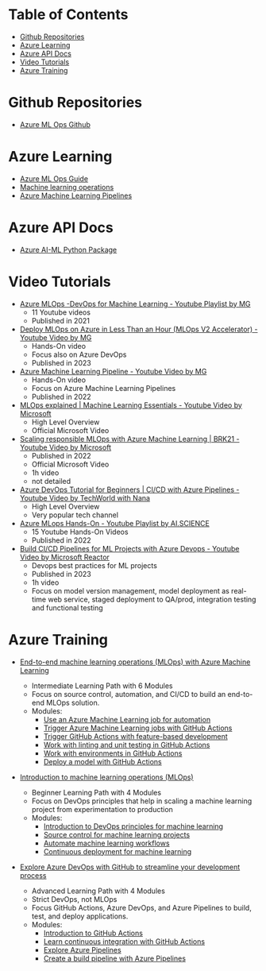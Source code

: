 # Table of Contents
- [Github Repositories](#github-repositories)
- [Azure Learning](#azure-learning)
- [Azure API Docs](#azure-api-docs)
- [Video Tutorials](#video-tutorials)
- [Azure Training](#azure-training)

# Github Repositories

* [Azure ML Ops Github](https://github.com/azure/mlops-v2)

# Azure Learning
* [Azure ML Ops Guide](https://learn.microsoft.com/en-us/azure/architecture/ai-ml/guide/machine-learning-operations-v2)
* [Machine learning operations](https://learn.microsoft.com/en-us/azure/cloud-adoption-framework/ready/azure-best-practices/ai-machine-learning-mlops)
* [Azure Machine Learning Pipelines](https://learn.microsoft.com/en-us/azure/machine-learning/concept-ml-pipelines?view=azureml-api-2)

# Azure API Docs

* [Azure AI-ML Python Package](https://learn.microsoft.com/en-us/python/api/azure-ai-ml/azure.ai.ml?view=azure-python)

# Video Tutorials

* [Azure MLOps -DevOps for Machine Learning - Youtube Playlist by MG](https://www.youtube.com/watch?v=-QxwB7PoSdA&list=PLiQS6N-W1p3m9squzZ2cPgGdH5SBhjY6f&pp=iAQB)
    * 11 Youtube videos
    * Published in 2021
* [Deploy MLOps on Azure in Less Than an Hour (MLOps V2 Accelerator) - Youtube Video by MG](https://www.youtube.com/watch?v=5yPDkWCMmtk)
    * Hands-On video
    * Focus also on Azure DevOps
    * Published in 2023
* [Azure Machine Learning Pipeline - Youtube Video by MG](https://www.youtube.com/watch?v=SB55n27hFSo)
    * Hands-On video
    * Focus on Azure Machine Learning Pipelines
    * Published in 2022
* [MLOps explained | Machine Learning Essentials - Youtube Video by Microsoft](https://www.youtube.com/watch?v=ZVWg18AXXuE)
    * High Level Overview
    * Official Microsoft Video
* [Scaling responsible MLOps with Azure Machine Learning | BRK21 - Youtube Video by Microsoft](https://www.youtube.com/watch?v=F2b-N2Fgs9U)
    * Published in 2022
    * Official Microsoft Video
    * 1h video
    * not detailed
* [Azure DevOps Tutorial for Beginners | CI/CD with Azure Pipelines - Youtube Video by TechWorld with Nana](https://www.youtube.com/watch?v=4BibQ69MD8c)
    * High Level Overview
    * Very popular tech channel
* [Azure MLops Hands-On - Youtube Playlist by AI.SCIENCE](https://www.youtube.com/watch?v=sPMKDx9y_6Q&list=PLB1nTQo4_y6sMCAjWpAfEfXjC_t-7LeUm&index=1)
    * 15 Youtube Hands-On Videos
    * Published in 2022
* [Build CI/CD Pipelines for ML Projects with Azure Devops - Youtube Video by Microsoft Reactor](https://www.youtube.com/watch?v=xbgMqCuWgzs)
    * Devops best practices for ML projects
    * Published in 2023
    * 1h video
    * Focus on model version management, model deployment as real-time web service, staged deployment to QA/prod, integration testing and functional testing

# Azure Training

* [End-to-end machine learning operations (MLOps) with Azure Machine Learning](https://learn.microsoft.com/en-us/training/paths/build-first-machine-operations-workflow/)
    * Intermediate Learning Path with 6 Modules
    * Focus on source control, automation, and CI/CD to build an end-to-end MLOps solution.
    * Modules:
        * [Use an Azure Machine Learning job for automation](https://learn.microsoft.com/en-us/training/modules/use-azure-machine-learn-job-for-automation/)
        * [Trigger Azure Machine Learning jobs with GitHub Actions](https://learn.microsoft.com/en-us/training/modules/trigger-azure-machine-learn-jobs-github-actions/)
        * [Trigger GitHub Actions with feature-based development](https://learn.microsoft.com/en-us/training/modules/trigger-github-actions-trunk-based-development/)
        * [Work with linting and unit testing in GitHub Actions](https://learn.microsoft.com/en-us/training/modules/work-linting-unit-test-github-actions/)
        * [Work with environments in GitHub Actions](https://learn.microsoft.com/en-us/training/modules/work-environments-github-actions/)
        * [Deploy a model with GitHub Actions](https://learn.microsoft.com/en-us/training/modules/deploy-model-github-actions/)     
* [Introduction to machine learning operations (MLOps)](https://learn.microsoft.com/en-us/training/paths/introduction-machine-learn-operations/)
    * Beginner Learning Path with 4 Modules
    * Focus on DevOps principles that help in scaling a machine learning project from experimentation to production
    * Modules:
        * [Introduction to DevOps principles for machine learning](https://learn.microsoft.com/en-us/training/modules/introduction-development-operations-principles-for-machine-learn/)
        * [Source control for machine learning projects](https://learn.microsoft.com/en-us/training/modules/source-control-for-machine-learning-projects/)
        * [Automate machine learning workflows](https://learn.microsoft.com/en-us/training/modules/automate-machine-learning-workflows/)
        * [Continuous deployment for machine learning](https://learn.microsoft.com/en-us/training/modules/continuous-deployment-for-machine-learning/)

* [Explore Azure DevOps with GitHub to streamline your development process](https://learn.microsoft.com/en-us/training/paths/explore-azure-devops-with-github/)
    * Advanced Learning Path with 4 Modules
    * Strict DevOps, not MLOps
    * Focus GitHub Actions, Azure DevOps, and Azure Pipelines to build, test, and deploy applications.
    * Modules:
        * [Introduction to GitHub Actions](https://learn.microsoft.com/en-us/training/modules/introduction-to-github-actions/)
        * [Learn continuous integration with GitHub Actions](https://learn.microsoft.com/en-us/training/modules/learn-continuous-integration-github-actions/)
        * [Explore Azure Pipelines](https://learn.microsoft.com/en-us/training/modules/explore-azure-pipelines/)
        * [Create a build pipeline with Azure Pipelines](https://learn.microsoft.com/en-us/training/modules/create-a-build-pipeline/)